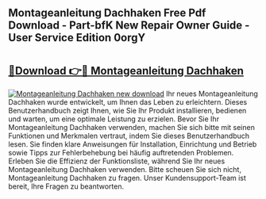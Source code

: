 ## Montageanleitung Dachhaken Free Pdf Download - Part-bfK New Repair Owner Guide - User Service Edition 0orgY

# <h2><a href="http://df7nyrt.blite.top/?on=Montageanleitung+Dachhaken">🔗Download 👉🔴 Montageanleitung Dachhaken</a></h2>

[![Montageanleitung Dachhaken new download](https://i.imgur.com/lujVjoI.png)](http://df7nyrt.blite.top/?on=Montageanleitung+Dachhaken)
Ihr neues Montageanleitung Dachhaken wurde entwickelt, um Ihnen das Leben zu erleichtern. Dieses Benutzerhandbuch zeigt Ihnen, wie Sie Ihr Produkt installieren, bedienen und warten, um eine optimale Leistung zu erzielen. Bevor Sie Ihr Montageanleitung Dachhaken verwenden, machen Sie sich bitte mit seinen Funktionen und Merkmalen vertraut, indem Sie dieses Benutzerhandbuch lesen. Sie finden klare Anweisungen für Installation, Einrichtung und Betrieb sowie Tipps zur Fehlerbehebung bei häufig auftretenden Problemen. Erleben Sie die Effizienz der Funktionsliste, während Sie Ihr neues Montageanleitung Dachhaken verwenden. Bitte scheuen Sie sich nicht, Montageanleitung Dachhaken zu fragen. Unser Kundensupport-Team ist bereit, Ihre Fragen zu beantworten.
